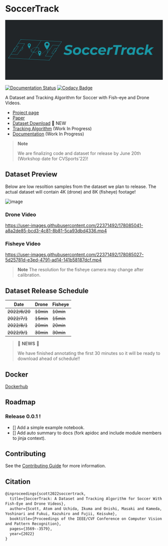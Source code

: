 # SoccerTrack

![](https://raw.githubusercontent.com/AtomScott/SoccerTrack/gh-pages/img/title-banner.png)

[![Documentation Status](https://readthedocs.org/projects/soccertrack/badge/?version=latest)](https://soccertrack.readthedocs.io/en/latest/?badge=latest) [![Codacy Badge](https://app.codacy.com/project/badge/Grade/b121ddfb4e244b6d88096840bdcfa1a2)](https://www.codacy.com/gh/AtomScott/SoccerTrack/dashboard?utm_source=github.com&amp;utm_medium=referral&amp;utm_content=AtomScott/SoccerTrack&amp;utm_campaign=Badge_Grade)


A Dataset and Tracking Algorithm for Soccer with Fish-eye and Drone Videos.


* [Project page](https://atomscott.github.io/SoccerTrack/)
* [Paper](https://openaccess.thecvf.com/content/CVPR2022W/CVSports/papers/Scott_SoccerTrack_A_Dataset_and_Tracking_Algorithm_for_Soccer_With_Fish-Eye_CVPRW_2022_paper.pdf)
* [Dataset Download](https://atomscott.github.io/SoccerTrack/#download) 🌟 NEW
* [Tracking Algorithm](https://github.com/AtomScott/SoccerTrack) (Work In Progress)
* [Documentation](https://soccertrack.readthedocs.io/) (Work In Progress)

> **Note**
> 
> We are finalizing code and dataset for release by June 20th (Workshop date for CVSports'22)!  

## Dataset Preview

Below are low resoltion samples from the dataset we plan to release. The actual dataset will contain 4K (drone) and 8K (fisheye) footage!

<img width="586" alt="image" src="https://user-images.githubusercontent.com/22371492/172513053-68ef75c4-435a-40e6-96fb-5a75319e32d6.png">

### Drone Video

https://user-images.githubusercontent.com/22371492/178085041-a8a2de85-bcd3-4c81-8b81-5ca93dbd4336.mp4

### Fisheye Video

https://user-images.githubusercontent.com/22371492/178085027-5d25781d-e3ed-4791-ad14-141b58187dcf.mp4

> **Note** The resolution for the fisheye camera may change after calibration.

## Dataset Release Schedule

| Date | Drone | Fisheye |
|------|-------|---------|
| ~~2022/6/20~~ | ~~10min~~ | ~~10min~~   |
| ~~2022/7/1~~  | ~~15min~~ | ~~15min~~   |
| ~~2022/8/1~~  | ~~20min~~ | ~~20min~~   |
| ~~2022/9/1~~  | ~~30min~~ | ~~30min~~   |

> 🥳 **NEWS** 🥳
> 
> We have finished annotating the first 30 minutes so it will be ready to download ahead of schedule!! 

## Docker

[Dockerhub](https://hub.docker.com/repository/docker/atomscott/soccertrack)

## Roadmap

### Release 0.0.1 !

* [] Add a simple example notebook.
* [] Add auto summary to docs (fork apidoc and include module members to jinja context).


## Contributing

See the [Contributing Guide](https://soccertrack.readthedocs.io/en/latest/contributing.html) for more information.

## Citation
```
@inproceedings{scott2022soccertrack,
  title={SoccerTrack: A Dataset and Tracking Algorithm for Soccer With Fish-Eye and Drone Videos},
  author={Scott, Atom and Uchida, Ikuma and Onishi, Masaki and Kameda, Yoshinari and Fukui, Kazuhiro and Fujii, Keisuke},
  booktitle={Proceedings of the IEEE/CVF Conference on Computer Vision and Pattern Recognition},
  pages={3569--3579},
  year={2022}
}
```
